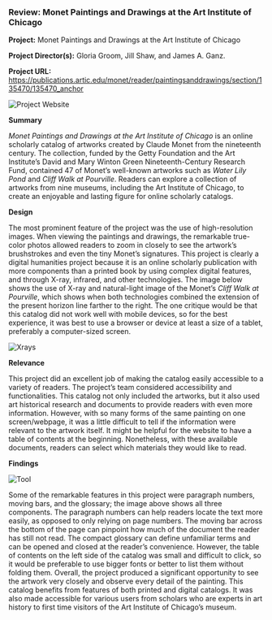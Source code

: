 ### Review: Monet Paintings and Drawings at the Art Institute of Chicago

**Project:** Monet Paintings and Drawings at the Art Institute of Chicago

**Project Director(s):** Gloria Groom, Jill Shaw, and James A. Ganz.

**Project URL:** <https://publications.artic.edu/monet/reader/paintingsanddrawings/section/135470/135470_anchor>


![Project Website](https://yuhkak.github.io/YuhkaK/images/Monet.png)


**Summary**

_Monet Paintings and Drawings at the Art Institute of Chicago_ is an online scholarly catalog of artworks created by Claude Monet from the nineteenth century. The collection, funded by the Getty Foundation and the Art Institute’s David and Mary Winton Green Nineteenth-Century Research Fund, contained 47 of Monet’s well-known artworks such as _Water Lily Pond_ and _Cliff Walk at Pourville_. Readers can explore a collection of artworks from nine museums, including the Art Institute of Chicago, to create an enjoyable and lasting figure for online scholarly catalogs.

**Design**

The most prominent feature of the project was the use of high-resolution images. When viewing the paintings and drawings, the remarkable true-color photos allowed readers to zoom in closely to see the artwork’s brushstrokes and even the tiny Monet’s signatures. This project is clearly a digital humanities project because it is an online scholarly publication with more components than a printed book by using complex digital features, and through X-ray, infrared, and other technologies. The image below shows the use of X-ray and natural-light image of the Monet’s _Cliff Walk at Pourville_, which shows when both technologies combined the extension of the present horizon line farther to the right. The one critique would be that this catalog did not work well with mobile devices, so for the best experience, it was best to use a browser or device at least a size of a tablet, preferably a computer-sized screen.


![Xrays](https://yuhkak.github.io/YuhkaK/images/Xrays.jpg)


**Relevance**

This project did an excellent job of making the catalog easily accessible to a variety of readers. The project’s team considered accessibility and functionalities. This catalog not only included the artworks, but it also used art historical research and documents to provide readers with even more information. However, with so many forms of the same painting on one screen/webpage, it was a little difficult to tell if the information were relevant to the artwork itself. It might be helpful for the website to have a table of contents at the beginning. Nonetheless, with these available documents, readers can select which materials they would like to read.

**Findings**


![Tool](https://yuhkak.github.io/YuhkaK/images/Tool.jpg)


Some of the remarkable features in this project were paragraph numbers, moving bars, and the glossary; the image above shows all three components. The paragraph numbers can help readers locate the text more easily, as opposed to only relying on page numbers. The moving bar across the bottom of the page can pinpoint how much of the document the reader has still not read. The compact glossary can define unfamiliar terms and can be opened and closed at the reader’s convenience. However, the table of contents on the left side of the catalog was small and difficult to click, so it would be preferable to use bigger fonts or better to list them without folding them. Overall, the project produced a significant opportunity to see the artwork very closely and observe every detail of the painting. This catalog benefits from features of both printed and digital catalogs. It was also made accessible for various users from scholars who are experts in art history to first time visitors of the Art Institute of Chicago’s museum.



